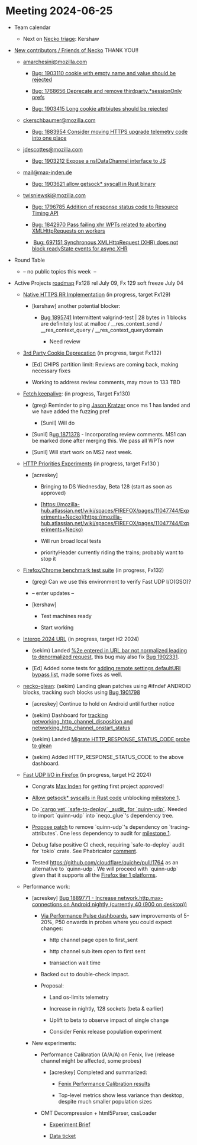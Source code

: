 # Meeting 2024-06-25

-   Team calendar
    

    -   Next on [Necko triage](https://github.com/mozilla-necko/triage-list): Kershaw
    

  

-   [New contributors / Friends of Necko](https://bugzilla.mozilla.org/buglist.cgi?f1=assigned_to&o4=equals&f5=assigned_to&resolution=---&resolution=FIXED&resolution=INVALID&resolution=WONTFIX&resolution=INACTIVE&resolution=DUPLICATE&resolution=WORKSFORME&resolution=INCOMPLETE&resolution=SUPPORT&resolution=EXPIRED&resolution=MOVED&v7=nobody%40mozilla.org&n6=1&list_id=17093746&f9=assigned_to&n2=1&n8=1&f3=assigned_to&o9=equals&v8=wptsync%40mozilla.bugs&v2=kershaw%40mozilla.com&o3=equals&v6=rjesup%40jesup.org&o1=equals&n7=1&o5=equals&f4=assigned_to&n1=1&v4=smayya%40mozilla.com&o7=equals&classification=Client%20Software&classification=Developer%20Infrastructure&classification=Components&classification=Server%20Software&classification=Other&n5=1&bug_type=defect&bug_type=enhancement&bug_type=task&f6=assigned_to&f2=assigned_to&bug_status=RESOLVED&bug_status=VERIFIED&bug_status=CLOSED&n9=1&chfield=cf_last_resolved&f8=assigned_to&n3=1&v3=edgul%40mozilla.com&chfieldfrom=2024-06-18&o2=equals&product=Core&v9=sekim%40mozilla.com&o8=equals&query_format=advanced&component=DOM%3A%20Networking&component=Networking&component=Networking%3A%20Cache&component=Networking%3A%20Cookies&component=Networking%3A%20DNS&component=Networking%3A%20File&component=Networking%3A%20HTTP&component=Networking%3A%20JAR&component=Networking%3A%20Proxy&component=Networking%3A%20WebSockets&v5=acreskey%40mozilla.com&f7=assigned_to&priority=P1&priority=P2&priority=P3&priority=P4&priority=P5&priority=--&n4=1&o6=equals&v1=valentin.gosu%40gmail.com) THANK YOU!!
    

    -   [amarchesini@mozilla.com](mailto:amarchesini@mozilla.com)
    

        -   [Bug: 1903110 cookie with empty name and value should be rejected](https://bugzilla.mozilla.org/show_bug.cgi?id=1903110) 
    
        -   [Bug: 1768656 Deprecate and remove thirdparty.\*sessionOnly prefs](https://bugzilla.mozilla.org/show_bug.cgi?id=1768656) 
    
        -   [Bug: 1903415 Long cookie attrbiutes should be rejected](https://bugzilla.mozilla.org/show_bug.cgi?id=1903415) 
    

    -   [ckerschbaumer@mozilla.com](mailto:ckerschbaumer@mozilla.com)
    

        -   [Bug: 1883954 Consider moving HTTPS upgrade telemetry code into one place](https://bugzilla.mozilla.org/show_bug.cgi?id=1883954) 
    

    -   [jdescottes@mozilla.com](mailto:jdescottes@mozilla.com)
    

        -   [Bug: 1903212 Expose a nsIDataChannel interface to JS](https://bugzilla.mozilla.org/show_bug.cgi?id=1903212) 
    

    -   [mail@max-inden.de](mailto:mail@max-inden.de)
    

        -   [Bug: 1903621 allow getsock\* syscall in Rust binary](https://bugzilla.mozilla.org/show_bug.cgi?id=1903621) 
    

    -   [twisniewski@mozilla.com](mailto:twisniewski@mozilla.com) 
    

        -   [Bug: 1796785 Addition of response status code to Resource Timing API](https://bugzilla.mozilla.org/show_bug.cgi?id=1796785) 
    
        -   [Bug: 1842970 Pass failing xhr WPTs related to aborting XMLHttpRequests on workers](https://bugzilla.mozilla.org/show_bug.cgi?id=1842970)
    
        -    [Bug: 697151 Synchronous XMLHttpRequest (XHR) does not block readyState events for async XHR](https://bugzilla.mozilla.org/show_bug.cgi?id=697151) 
    

  
  

-   Round Table
    

    -   – no public topics this week  –
    

  

-   Active Projects [roadmap](https://mozilla-hub.atlassian.net/jira/plans/71/scenarios/71?vid=300#plan/backlog) Fx128 rel July 09, Fx 129 soft freeze July 04 
    

    -   [Native HTTPS RR Implementation](https://mozilla-hub.atlassian.net/browse/FFXP-2553) (in progress, target Fx129)
    

        -   \[kershaw\] another potential blocker:
    

            -   [Bug 1895741](https://bugzilla.mozilla.org/show_bug.cgi?id=1895741) Intermittent valgrind-test | 28 bytes in 1 blocks are definitely lost at malloc / \_\_res\_context\_send / \_\_res\_context\_query / \_\_res\_context\_querydomain
    

                -   Need review
    

    -   [3rd Party Cookie Deprecation](https://mozilla-hub.atlassian.net/browse/FFXP-2237) (in progress, target Fx132)
    

        -   \[Ed\] CHIPS partition limit: Reviews are coming back, making necessary fixes
    
        -   Working to address review comments, may move to 133 TBD
    

    -   [Fetch keepalive](https://mozilla-hub.atlassian.net/browse/FFXP-2596): (in progress, Target Fx130) 
    

        -   (greg) Reminder to ping [Jason Kratzer](mailto:jkratzer@mozilla.com) once ms 1 has landed and we have added the fuzzing pref
    

            -   \[Sunil\] Will do
    

        -   \[Sunil\] B[ug 1871378](https://bugzilla.mozilla.org/show_bug.cgi?id=1871378) - Incorporating review comments. MS1 can be marked done after merging this. We pass all WPTs now 
    
        -   \[Sunil\] Will start work on MS2 next week. 
    

    -   [HTTP Priorities Experiments](https://mozilla-hub.atlassian.net/browse/FFXP-2070) (in progress, target Fx130 )
    

        -   \[acreskey\]
    

            -   Bringing to DS Wednesday, Beta 128 (start as soon as approved)
    
            -   [https://mozilla-hub.atlassian.net/wiki/spaces/FIREFOX/pages/11047744/Experiments+Necko](https://mozilla-hub.atlassian.net/wiki/spaces/FIREFOX/pages/11047744/Experiments+Necko)
    
            -   Will run broad local tests
    
            -   priorityHeader currently riding the trains; probably want to stop it
    

    -   [Firefox/Chrome benchmark test suite](https://mozilla-hub.atlassian.net/browse/FFXP-2784) (in progress, Fx132)
    

        -   (greg) Can we use this environment to verify Fast UDP I/O(GSO)?
    
        -   – enter updates –
    
        -   \[kershaw\]
    

            -   Test machines ready
    
            -   Start working
    

    -   [Interop 2024 URL](https://mozilla-hub.atlassian.net/browse/FFXP-2202) (in progress, target H2 2024)
    

        -   (sekim) Landed [%2e entered in URL bar not normalized leading to denormalized request](https://bugzilla.mozilla.org/show_bug.cgi?id=1873915), this bug may also fix [Bug 1902331](https://bugzilla.mozilla.org/show_bug.cgi?id=1902331).
    
        -   \[Ed\] Added some tests for [adding remote settings defaultURI bypass list](https://bugzilla.mozilla.org/show_bug.cgi?id=1889988), made some fixes as well. 
    

    -   [necko-glean](https://bugzilla.mozilla.org/show_bug.cgi?id=1854569): (sekim) Landing glean patches using #ifndef ANDROID blocks, tracking such blocks using [Bug 1901798](https://bugzilla.mozilla.org/show_bug.cgi?id=1901798)  
    

        -   \[acreskey\] Continue to hold on Android until further notice
    
        -   (sekim) Dashboard for [tracking networking\_http\_channel\_disposition and networking\_http\_channel\_onstart\_status](https://sql.telemetry.mozilla.org/dashboard/channel-success-error?p_channel=nightly)
    
        -   (sekim) Landed [Migrate HTTP\_RESPONSE\_STATUS\_CODE probe to glean](https://bugzilla.mozilla.org/show_bug.cgi?id=1903410)
    
        -   (sekim) Added HTTP\_RESPONSE\_STATUS\_CODE to the above dashboard.
    

    -   [Fast UDP I/O in Firefox](https://mozilla-hub.atlassian.net/browse/FFXP-2862) (in progress, target H2 2024)
    

        -   Congrats [Max Inden](mailto:minden@mozilla.com) for getting first project approved!
    
        -   [Allow getsock\* syscalls in Rust code](https://bugzilla.mozilla.org/show_bug.cgi?id=1903621) unblocking [milestone 1](https://phabricator.services.mozilla.com/D212959).
    
        -   Do [\`cargo vet\` \`safe-to-deploy\` \_audit\_ for \`quinn-udp\`](https://phabricator.services.mozilla.com/D212959#inline-1187891). Needed to import \`quinn-udp\` into \`neqo\_glue\`'s dependency tree.
    
        -   [Propose patch](https://github.com/quinn-rs/quinn/pull/1903) to remove \`quinn-udp\`'s dependency on \`tracing-attributes\`. One less dependency to audit for [milestone 1](https://phabricator.services.mozilla.com/D212959).
    
        -   Debug false positive CI check, requiring \`safe-to-deploy\` audit for \`tokio\` crate. See Phabricator [comment](https://phabricator.services.mozilla.com/D212959#7360455).
    
        -   Tested https://github.com/cloudflare/quiche/pull/1764 as an alternative to \`quinn-udp\`. We will proceed with \`quinn-udp\` given that it supports all the [Firefox tier 1 platforms](https://firefox-source-docs.mozilla.org/build/buildsystem/supported-configurations.html#tier-1-targets).
    

    -   Performance work: 
    

        -   \[acreskey\] [Bug 1889771 - Increase network.http.max-connections on Android nightly (currently 40 (900 on desktop))](https://bugzilla.mozilla.org/show_bug.cgi?id=1889771)
    

            -   [Via Performance Pulse dashboards](https://sql.telemetry.mozilla.org/dashboard/network-performance-pulse?p_channel=nightly&p_days=120&p_group_by=build_date&p_minimum_entries_for_build_id=50000&p_product=fenix&p_w69258_product=fenix&p_w69259_product=fenix&p_w69260_product=fenix&p_w69261_product=fenix&p_w69262_product=fenix&p_w69270_product=fenix&p_w69272_product=fenix&p_w69274_product=fenix&p_w69276_product=fenix), saw improvements of 5-20%, P50 onwards in probes where you could expect changes:
    

                -   http channel page open to first\_sent
    
                -   http channel sub item open to first sent
    
                -   transaction wait time
    

            -   Backed out to double-check impact.
    
            -   Proposal:
    

                -   Land os-limits telemetry
    
                -   Increase in nightly, 128 sockets (beta & earlier)
    
                -   Uplift to beta to observe impact of single change
    
                -   Consider Fenix release population experiment
    

        -   New experiments:
    

            -   Performance Calibration (A/A/A) on Fenix, live (release channel might be affected, some probes)
    

                -   \[acreskey\] Completed and summarized:
    

                    -   [Fenix Performance Calibration results](https://mozilla-hub.atlassian.net/wiki/spaces/FIREFOX/pages/11047744/Experiments+Necko#Conclusions)
    
                    -   Top-level metrics show less variance than desktop, despite much smaller population sizes
    

            -   OMT Decompression + html5Parser, cssLoader 
    

                -   [Experiment Brief](https://mozilla.slack.com/files/U03RSFZQZQA/F075Y7PQE2K/experiment_brief_-_omt_decompression_experiement)
    
                -   [Data ticket](https://mozilla-hub.atlassian.net/browse/DO-1698)